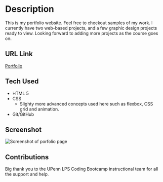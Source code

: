 # Description
This is my portfolio website. Feel free to checkout samples of my work. I currently have two web-based projects, and a few graphic design projects ready to view. Looking forward to adding more projects as the course goes on. 

## URL Link
[Portfolio](https://akelstrom.github.io/portfolio/)

## Tech Used
* HTML 5
* CSS 
    * Slighty more advanced concepts used here such as flexbox, CSS grid and animation.
* Git/GitHub


## Screenshot
![Screenshot of porfolio page](https://github.com/akelstrom/portfolio/blob/master/images/screencapture-akelstrom-github-io-portfolio-2020-12-10-17_00_11%20(1).png?raw=true)

## Contributions
Big thank you to the UPenn LPS Coding Bootcamp instructional team for all the support and help. 
